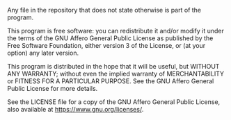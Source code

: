 Any file in the repository that does not state otherwise is part of the program.

This program is free software: you can redistribute it and/or modify
it under the terms of the GNU Affero General Public License as published by
the Free Software Foundation, either version 3 of the License, or
(at your option) any later version.

This program is distributed in the hope that it will be useful,
but WITHOUT ANY WARRANTY; without even the implied warranty of
MERCHANTABILITY or FITNESS FOR A PARTICULAR PURPOSE. See the
GNU Affero General Public License for more details.

See the LICENSE file for a copy of the GNU Affero General Public License,
also available at <https://www.gnu.org/licenses/>.

